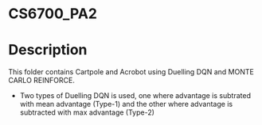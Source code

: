# CS6700_PA2

# Description
This folder contains Cartpole and Acrobot using Duelling DQN and MONTE CARLO REINFORCE. 
* Two types of Duelling DQN is used, one where advantage is subtrated with mean advantage (Type-1) and the other where advantage is subtracted with max advantage (Type-2) 
